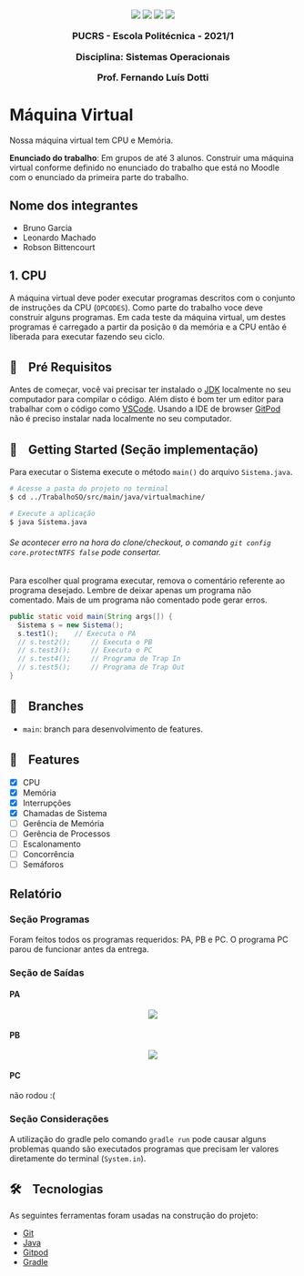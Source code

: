 

<h3 align="center">
  <img src="https://img.shields.io/badge/platform-windows%20%7C%20linux%20%7C%20macos-blue" />
  <img src="https://img.shields.io/badge/java-%3E%3D13.0.0-blue" />
  <img src="https://img.shields.io/badge/gradle-6.1.1-blue" />
  <a href="https://gitpod.io/#https://github.com/Csvop/TrabalhoSO/">
    <img src="https://img.shields.io/badge/Gitpod-ready--to--code-blue?logo=gitpod" />
  </a>
  <p></p>
  <p align="center">PUCRS - Escola Politécnica - 2021/1</p>
  <p align="center">Disciplina: Sistemas Operacionais</p>
  <p align="center">Prof. Fernando Luís Dotti</p>
</h3>

# Máquina Virtual

Nossa máquina virtual tem CPU e Memória.

**Enunciado do trabalho**: Em grupos de até 3 alunos. Construir uma máquina virtual conforme definido no enunciado do trabalho que está no Moodle com o enunciado da primeira parte do trabalho.

## Nome dos integrantes

- Bruno Garcia
- Leonardo Machado
- Robson Bittencourt


## 1. CPU 

 A máquina virtual deve poder executar programas descritos com o conjunto de instruções da CPU (```OPCODES```). 
 Como parte do trabalho voce deve construir alguns programas. 
 Em cada teste da máquina virtual, um destes programas é carregado a partir da posição ```0``` da memória e a CPU então é liberada para executar fazendo seu ciclo.


## 🔦ㅤPré Requisitos

Antes de começar, você vai precisar ter instalado o [JDK](https://www.oracle.com/br/java/technologies/javase/javase-jdk8-downloads.html) localmente no seu computador para compilar o código. 
Além disto é bom ter um editor para trabalhar com o código como [VSCode](https://code.visualstudio.com/).
Usando a IDE de browser [GitPod](https://gitpod.io/) não é preciso instalar nada localmente no seu computador.

## 🏃ㅤGetting Started (Seção implementação)

Para executar o Sistema execute o método `main()` do arquivo `Sistema.java`.

```bash
# Acesse a pasta do projeto no terminal
$ cd ../TrabalhoSO/src/main/java/virtualmachine/

# Execute a aplicação
$ java Sistema.java
```

###### Se acontecer erro na hora do clone/checkout, o comando `git config core.protectNTFS false` pode consertar.

Para escolher qual programa executar, remova o comentário referente ao programa desejado. 
Lembre de deixar apenas um programa não comentado. Mais de um programa não comentado pode gerar erros.

```java
public static void main(String args[]) {
  Sistema s = new Sistema();
  s.test1(); 	// Executa o PA
  // s.test2(); 	// Executa o PB
  // s.test3(); 	// Executa o PC
  // s.test4(); 	// Programa de Trap In
  // s.test5(); 	// Programa de Trap Out
}
```

## 🌿ㅤBranches

- ```main```: branch para desenvolvimento de features.

## 🚀ㅤFeatures

- [x] CPU
- [x] Memória
- [x] Interrupções
- [x] Chamadas de Sistema
- [ ] Gerência de Memória
- [ ] Gerência de Processos
- [ ] Escalonamento
- [ ] Concorrência
- [ ] Semáforos

## Relatório

### Seção Programas

Foram feitos todos os programas requeridos: PA, PB e PC. O programa PC parou de funcionar antes da entrega.

### Seção de Saídas

#### PA
<div align="center"><img src=https://cdn.discordapp.com/attachments/872968154723270657/880547929516015716/unknown.png /></div>

#### PB
<div align="center"><img src=https://cdn.discordapp.com/attachments/872968154723270657/880548097376260176/unknown.png /></div>

#### PC
não rodou :(


### Seção Considerações
A utilização do gradle pelo comando `gradle run` pode causar alguns problemas quando são executados programas que precisam ler valores diretamente do terminal (`System.in`).

## 🛠ㅤTecnologias

As seguintes ferramentas foram usadas na construção do projeto:

- [Git](https://git-scm.com/)
- [Java](https://www.java.com/)
- [Gitpod](https://gitpod.io/)
- [Gradle](https://gradle.org/install/)
